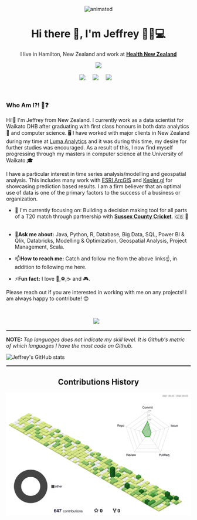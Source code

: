 <p align="center">
<img src="https://user-images.githubusercontent.com/49552078/188412279-ad5d3bce-f0f4-4320-9fe6-d3be85b436ab.gif" alt="animated" />
</p>


<h1 align='center'> Hi there 👋, I'm Jeffrey  👨‍💻💻 </h1>

<p align='center'>
  I live in Hamilton, New Zealand and work at <b><a href="https://www.tewhatuora.govt.nz/" target="_blank">Health New Zealand</a></b> 
</p>

<p align='center'>
  <a href="#"><img src="https://visitor-badge.glitch.me/badge?page_id=JeffreyJose29.Jeffreyjose29??style=for-the-badge&logo=appveyor"></a>
</p>


<p align='center'>
  <a href="https://twitter.com/jeffreyjose29"><img src="https://img.shields.io/badge/twitter-%231DA1F2.svg?&style=for-the-badge&logo=twitter&logoColor=white" /></a>&nbsp;&nbsp;&nbsp;&nbsp;
  <a href="https://www.linkedin.com/in/jeffreyjose29/"><img src="https://img.shields.io/badge/linkedin-%230077B5.svg?&style=for-the-badge&logo=linkedin&logoColor=white" /></a>&nbsp;&nbsp;&nbsp;&nbsp;
  <a href="mailto:jeffreyjose91@gmail.com?subject=Message%20To%20Jeffrey%20Jose"><img src="https://img.shields.io/badge/gmail-%23D14836.svg?&style=for-the-badge&logo=gmail&logoColor=white" /></a>&nbsp;&nbsp;&nbsp;&nbsp;
</p>
&nbsp;&nbsp;

<h3 align='left'> Who Am I?! 👻❓</h3>

<p align = 'left'> Hi!👋 I'm Jeffrey from New Zealand. I currently work as a data scientist for Waikato DHB after graduating with first class honours in both data analytics 🔢 and computer science. 🖥️ I have worked with major clients in New Zealand during my time at <a href="https://www.lumaanalytics.com/" target="_blank">Luma Analytics</a> and it was during this time, my desire for further studies was encouraged. As a result of this, I now find myself progressing through my masters in computer science at the University of Waikato.🎓  &nbsp;&nbsp;
  
I have a particular interest in time series analysis/modelling and geospatial analysis. This includes many work with <a href="https://www.esri.com/en-us/arcgis/about-arcgis/overview" target="_blank">ESRI ArcGIS</a> and <a href="https://kepler.gl/" target="_blank">Kepler.gl</a> for showcasing prediction based results. I am a firm believer that an optimal use of data is one of the primary factors to the success of a business or organization. &nbsp;&nbsp;
  
* 🎯 I'm currently focusing on: Building a decision making tool for all parts of a T20 match through partnership with <a href="https://sussexcricket.co.uk/" target="_blank"><b>Sussex County Cricket</b></a>. 🇬🇧 🏏 &nbsp;&nbsp; 
  
* 💬**Ask me about:** Java, Python, R, Database, Big Data, SQL, Power BI & Qlik, Databricks, Modelling & Optimization, Geospatial Analysis, Project Management, Scala.&nbsp;&nbsp;
  
* 📫**How to reach me:** Catch and follow me from the above links☝️, in addition to following me here. &nbsp;&nbsp;
  
* ⚡**Fun fact:** I love 🏏,⚽,☕ and 🎮.&nbsp;&nbsp;
  
  
Please reach out if you are interested in working with me on any projects! I am always happy to contribute! 😊&nbsp;&nbsp;

</p>
<br>
<p align="center">
  <a href="https://open.spotify.com/playlist/37i9dQZF1DX5trt9i14X7j"><img src="https://img.shields.io/badge/spotify-%231ED760.svg?&style=for-the-badge&logo=spotify&logoColor=white" /></a>&nbsp;&nbsp;&nbsp;
</p>

<hr style="border:1px solid gray"> </hr>

**NOTE:** _Top languages does not indicate my skill level. It is Github's metric of which languages I have the most code on Github._ &nbsp;&nbsp;

![Jeffrey's GitHub stats](https://github-readme-stats.vercel.app/api?username=jeffreyjose29&show_icons=true&theme=vue)  
  

<hr style="border:1px solid gray"> </hr>  
  
<h2 align='center'> Contributions History </h2>

![](./profile-3d-contrib/profile-green-animate.svg)
